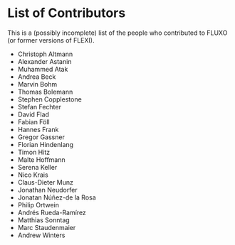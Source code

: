 # List of Contributors

This is a (possibly incomplete) list of the people who contributed to FLUXO (or former versions of FLEXI).

* Christoph Altmann
* Alexander Astanin
* Muhammed Atak
* Andrea Beck
* Marvin Bohm
* Thomas Bolemann
* Stephen Copplestone
* Stefan Fechter
* David Flad
* Fabian Föll
* Hannes Frank
* Gregor Gassner
* Florian Hindenlang
* Timon Hitz
* Malte Hoffmann
* Serena Keller
* Nico Krais
* Claus-Dieter Munz
* Jonathan Neudorfer
* Jonatan Núñez-de la Rosa
* Philip Ortwein
* Andrés Rueda-Ramírez
* Matthias Sonntag
* Marc Staudenmaier
* Andrew Winters
